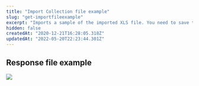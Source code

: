 ```yaml
---
title: "Import Collection file example"
slug: "get-importfileexample"
excerpt: "Imports a sample of the imported XLS file. You need to save the response file to your device."
hidden: false
createdAt: "2020-12-21T16:28:05.318Z"
updatedAt: "2022-05-20T22:23:44.301Z"
---
```

## Response file example

![](https://raw.githubusercontent.com/vtexdocs/dev-portal-content/main/images/get-importfileexample-0.png)
